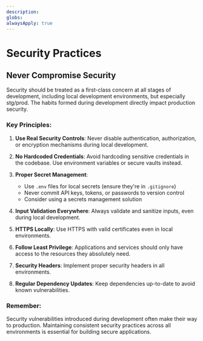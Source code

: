 ```yaml
---
description: 
globs: 
alwaysApply: true
---
```

# Security Practices

## Never Compromise Security

Security should be treated as a first-class concern at all stages of development, including local development environments, but especially stg/prod. The habits formed during development directly impact production security.

### Key Principles:

1. **Use Real Security Controls**: Never disable authentication, authorization, or encryption mechanisms during local development.

2. **No Hardcoded Credentials**: Avoid hardcoding sensitive credentials in the codebase. Use environment variables or secure vaults instead.

3. **Proper Secret Management**: 
   - Use `.env` files for local secrets (ensure they're in `.gitignore`)
   - Never commit API keys, tokens, or passwords to version control
   - Consider using a secrets management solution

4. **Input Validation Everywhere**: Always validate and sanitize inputs, even during local development.

5. **HTTPS Locally**: Use HTTPS with valid certificates even in local environments.

6. **Follow Least Privilege**: Applications and services should only have access to the resources they absolutely need.

7. **Security Headers**: Implement proper security headers in all environments.

8. **Regular Dependency Updates**: Keep dependencies up-to-date to avoid known vulnerabilities.

### Remember:
Security vulnerabilities introduced during development often make their way to production. Maintaining consistent security practices across all environments is essential for building secure applications.

